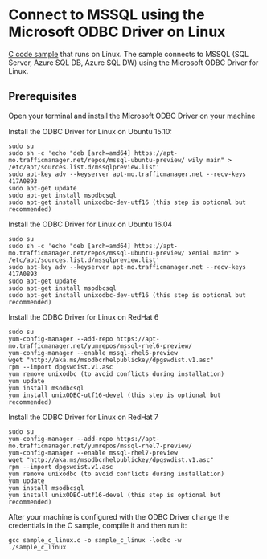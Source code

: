 # Connect to MSSQL using the Microsoft ODBC Driver on Linux


[C code sample](sample_c_linux.c) that runs on Linux. The sample connects to MSSQL (SQL Server, Azure SQL DB, Azure SQL DW) using the Microsoft ODBC Driver for Linux. 


## Prerequisites


Open your terminal and install the Microsoft ODBC Driver on your machine

Install the ODBC Driver for Linux on Ubuntu 15.10:

	sudo su
	sudo sh -c 'echo "deb [arch=amd64] https://apt-mo.trafficmanager.net/repos/mssql-ubuntu-preview/ wily main" > /etc/apt/sources.list.d/mssqlpreview.list'
	sudo apt-key adv --keyserver apt-mo.trafficmanager.net --recv-keys 417A0893
	sudo apt-get update
	sudo apt-get install msodbcsql
	sudo apt-get install unixodbc-dev-utf16 (this step is optional but recommended)
	
Install the ODBC Driver for Linux on Ubuntu 16.04

	sudo su
	sudo sh -c 'echo "deb [arch=amd64] https://apt-mo.trafficmanager.net/repos/mssql-ubuntu-preview/ xenial main" > /etc/apt/sources.list.d/mssqlpreview.list'
	sudo apt-key adv --keyserver apt-mo.trafficmanager.net --recv-keys 417A0893
	sudo apt-get update
	sudo apt-get install msodbcsql
	sudo apt-get install unixodbc-dev-utf16 (this step is optional but recommended)

Install the ODBC Driver for Linux on RedHat 6
	
	sudo su
	yum-config-manager --add-repo https://apt-mo.trafficmanager.net/yumrepos/mssql-rhel6-preview/
	yum-config-manager --enable mssql-rhel6-preview
	wget "http://aka.ms/msodbcrhelpublickey/dpgswdist.v1.asc"
	rpm --import dpgswdist.v1.asc
	yum remove unixodbc (to avoid conflicts during installation)
	yum update
	yum install msodbcsql
	yum install unixODBC-utf16-devel (this step is optional but recommended)

Install the ODBC Driver for Linux on RedHat 7

	sudo su
	yum-config-manager --add-repo https://apt-mo.trafficmanager.net/yumrepos/mssql-rhel7-preview/
	yum-config-manager --enable mssql-rhel7-preview
	wget "http://aka.ms/msodbcrhelpublickey/dpgswdist.v1.asc"
	rpm --import dpgswdist.v1.asc
	yum remove unixodbc (to avoid conflicts during installation)
	yum update
	yum install msodbcsql
	yum install unixODBC-utf16-devel (this step is optional but recommended)


After your machine is configured with the ODBC Driver change the credentials in the C sample, compile it and then run it:

	gcc sample_c_linux.c -o sample_c_linux -lodbc -w
	./sample_c_linux


